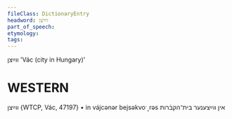 ```yaml
---
fileClass: DictionaryEntry
headword: ווײַצן
part_of_speech: 
etymology: 
tags: 
---
```

ווײַצן
'Vác (city in Hungary)'

WESTERN
========

ווײַצן {WTCP, Vác, 47197}
	•	in vájcənər bejsəkvoˑ˰rəs אין ווײַצענער בית־הקבֿרות
